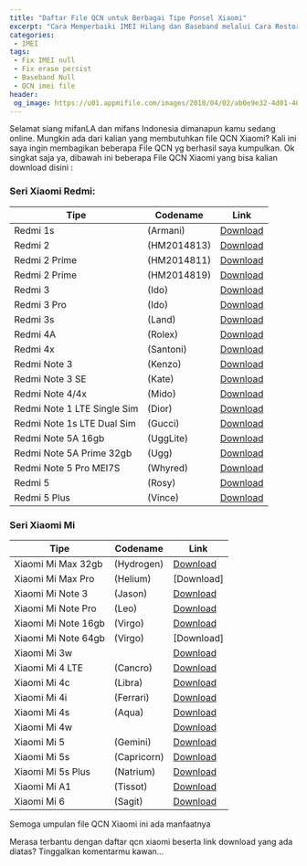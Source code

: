 ```yaml
---
title: "Daftar File QCN untuk Berbagai Tipe Ponsel Xiaomi"
excerpt: "Cara Memperbaiki IMEI Hilang dan Baseband melalui Cara Restore File QCN pada Device Xiaomi"
categories:
 - IMEI
tags:
 - Fix IMEI null
 - Fix erase persist
 - Baseband Null
 - QCN imei file
header:
 og_image: https://u01.appmifile.com/images/2018/04/02/ab0e9e32-4d01-405c-9003-3ece00a54263.jpg
---
```


Selamat siang mifanLA dan mifans Indonesia dimanapun kamu sedang online. Mungkin ada dari kalian yang membutuhkan file QCN Xiaomi? Kali ini saya ingin membagikan beberapa File QCN yg berhasil saya kumpulkan. Ok singkat saja ya, dibawah ini beberapa File QCN Xiaomi yang bisa kalian download disini :

### Seri Xiaomi Redmi:


| Tipe | Codename | Link |
|------|-------|------|
| Redmi 1s | (Armani) | [Download](https://drive.google.com/open?id=1bO37wVHGI8dhLEf2VYj3g9Wus2QM3nfw) |
| Redmi 2 | (HM2014813) | [Download](https://drive.google.com/open?id=1syVORcVGk0SNcYBoE2cbSpflPj_XQniD) |
| Redmi 2 Prime | (HM2014811) | [Download](https://drive.google.com/open?id=1PlFuZjxpniBXum5Mx0tAuxYdByqdKBWr) |
| Redmi 2 Prime | (HM2014819) | [Download](https://drive.google.com/open?id=13ERp9uXqfpRuVRyHf1nORfueY3lQHf-d) |
| Redmi 3 | (Ido) | [Download](https://drive.google.com/open?id=1ptoIJoIOiz3smbm7uUhp9uLtwgUBC6dv) |
| Redmi 3 Pro | (Ido) | [Download](https://drive.google.com/open?id=1Gsv5u6aeSjlc0uUt94YfCLa21gAsIMb8) |
| Redmi 3s | (Land) | [Download](https://drive.google.com/open?id=1OS8JHYCY5hVKPcQsggwabpYmdsoJegq5) |
| Redmi 4A | (Rolex) | [Download](https://drive.google.com/open?id=1r4aWDTM18t5VSAHGp9PIW4gH9aABpiPS) |
| Redmi 4x | (Santoni) | [Download](https://drive.google.com/open?id=1Jj3EFipjZ8okmWQuNsxCiTmUdzE53XFv) |
| Redmi Note 3 | (Kenzo) | [Download](https://drive.google.com/open?id=16aQpW4eC-ndOwk3qGYGSBwtH655Usv1A) |
| Redmi Note 3 SE | (Kate) | [Download](https://drive.google.com/open?id=1-381p3pUtyHWtLR8gSWKrDnBOVQW5c9I) |
| Redmi Note 4/4x | (Mido) | [Download](https://drive.google.com/open?id=1hIpiuhFmhBNTGJfXYy5rkOqVd-6jytzB) |
| Redmi Note 1 LTE Single Sim | (Dior) | [Download](https://drive.google.com/open?id=1ITAmc9u-iM5BUf4zzqpM92G2_1Sx_ISm) |
| Redmi Note 1s LTE Dual Sim | (Gucci) | [Download](https://drive.google.com/open?id=1nOFAPojtpvGVnF_FnZ2_mAnZKsJI59Ks) |
| Redmi Note 5A 16gb | (UggLite) | [Download](https://drive.google.com/open?id=18dRiFTst43VBut0aZl9QvsnMymNnLQd9) |
| Redmi Note 5A Prime 32gb | (Ugg) | [Download](https://drive.google.com/open?id=1ZDhIYNNGXO8eXOzXxnkTQ50xhKkaOgKE) |
| Redmi Note 5 Pro MEI7S | (Whyred) | [Download](https://drive.google.com/open?id=1j8pwLRI7fC_bsNLFEdlk0l9nJOvi3hkG) |
| Redmi 5 | (Rosy) | [Download](https://drive.google.com/open?id=1ZqTqf3XaC3zkMI9QpJ_s4yhX6Nwdi9RT) |
| Redmi 5 Plus | (Vince) | [Download](https://drive.google.com/open?id=1Y0pz3y57irzDaafZhFCst2rmo786waVs) |

### Seri Xiaomi Mi

| Tipe | Codename | Link |
|------|-------|------|
| Xiaomi Mi Max 32gb | (Hydrogen) | [Download]() |
| Xiaomi Mi Max Pro | (Helium) | [Download] |
| Xiaomi Mi Note 3 | (Jason) | [Download]() |
| Xiaomi Mi Note Pro | (Leo) | [Download]() |
| Xiaomi Mi Note 16gb | (Virgo) | [Download]() |
| Xiaomi Mi Note 64gb | (Virgo) | [Download] |
| Xiaomi Mi 3w | | [Download]() |
| Xiaomi Mi 4 LTE | (Cancro) | [Download]() |
| Xiaomi Mi 4c | (Libra) | [Download]() |
| Xiaomi Mi 4i | (Ferrari) | [Download]() |
| Xiaomi Mi 4s | (Aqua) | [Download]() |
| Xiaomi Mi 4w | | [Download](/) |
| Xiaomi Mi 5 | (Gemini) | [Download]() |
| Xiaomi Mi 5s | (Capricorn) | [Download]() |
| Xiaomi Mi 5s Plus | (Natrium) | [Download]() |
| Xiaomi Mi A1 | (Tissot) | [Download]() |
| Xiaomi Mi 6 | (Sagit) | [Download]() |

Semoga umpulan file QCN Xiaomi ini ada manfaatnya

Merasa terbantu dengan daftar qcn xiaomi beserta link download yang ada diatas? Tinggalkan komentarmu kawan...
